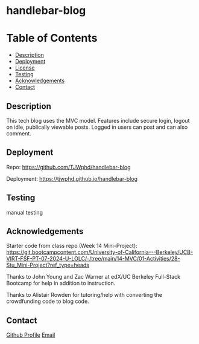 # handlebar-blog

# Table of Contents

- [Description](#description)
- [Deployment](#deployment)
- [License](#license)
- [Testing](#testing)
- [Acknowledgements](#acknowledgements)
- [Contact](#contact)

## Description

This tech blog uses the MVC model. Features include secure login, logout on idle, publically viewable posts. Logged in users can post and can also comment.

## Deployment

Repo: https://github.com/TJWphd/handlebar-blog

Deployment: https://tjwphd.github.io/handlebar-blog

## Testing

manual testing

## Acknowledgements

Starter code from class repo (Week 14 Mini-Project): https://git.bootcampcontent.com/University-of-California---Berkeley/UCB-VIRT-FSF-PT-07-2024-U-LOLC/-/tree/main/14-MVC/01-Activities/28-Stu_Mini-Project?ref_type=heads

Thanks to John Young and Zac Warner at edX/UC Berkeley Full-Stack Bootcamp for help in addition to instruction.

Thanks to Alistair Rowden for tutoring/help with converting the crowdfunding code to blog code.

## Contact

[Github Profile](https://github.com/TJWphd)
[Email](mailto:tjwhitephd@gmail.com)

